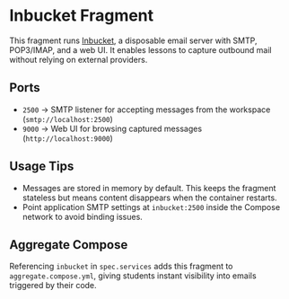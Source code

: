 # Inbucket Fragment

This fragment runs [Inbucket](https://www.inbucket.org/), a disposable email server with SMTP, POP3/IMAP, and a web UI. It enables lessons to capture outbound mail without relying on external providers.

## Ports

- `2500` → SMTP listener for accepting messages from the workspace (`smtp://localhost:2500`)
- `9000` → Web UI for browsing captured messages (`http://localhost:9000`)

## Usage Tips

- Messages are stored in memory by default. This keeps the fragment stateless but means content disappears when the container restarts.
- Point application SMTP settings at `inbucket:2500` inside the Compose network to avoid binding issues.

## Aggregate Compose

Referencing `inbucket` in `spec.services` adds this fragment to `aggregate.compose.yml`, giving students instant visibility into emails triggered by their code.
